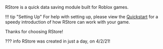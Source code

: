 RStore is a quick data saving module built for Roblox games.

!!! tip "Setting Up"
    For help with setting up, please view the [Quickstart](https://r0bl0x10501050.github.io/RStoreModule/Quickstart/installation/) for a speedy introduction of how RStore can work with your game.

Thanks for choosing RStore!

??? info
    RStore was created in just a day, on 4/2/21!
